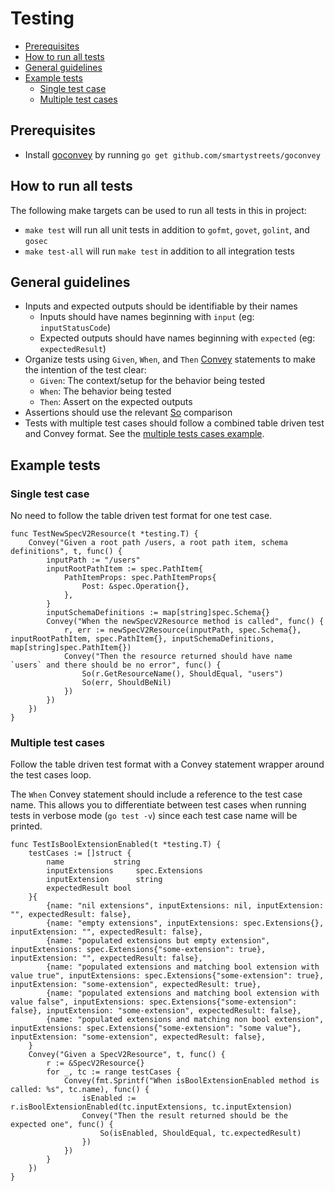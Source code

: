 # Testing

- [Prerequisites](#prerequisites)
- [How to run all tests](#how-to-run-all-tests)
- [General guidelines](#general-guidelines)
- [Example tests](#example-tests)
  - [Single test case](#single-test-case)
  - [Multiple test cases](#multiple-test-cases)

## Prerequisites
- Install [goconvey](https://github.com/smartystreets/goconvey) by running `go get github.com/smartystreets/goconvey` 

## How to run all tests
The following make targets can be used to run all tests in this in project:
- `make test` will run all unit tests in addition to `gofmt`, `govet`, `golint`, and `gosec`
- `make test-all` will run `make test` in addition to all integration tests

## General guidelines
- Inputs and expected outputs should be identifiable by their names
  - Inputs should have names beginning with `input` (eg: `inputStatusCode`)
  - Expected outputs should have names beginning with `expected` (eg: `expectedResult`)
- Organize tests using `Given`, `When`, and `Then` [Convey](https://github.com/smartystreets/goconvey/wiki#your-first-goconvey-test) statements to make the intention of the test clear:
  - `Given`: The context/setup for the behavior being tested
  - `When`: The behavior being tested
  - `Then`: Assert on the expected outputs
- Assertions should use the relevant [So](https://github.com/smartystreets/goconvey/wiki/Assertions) comparison
- Tests with multiple test cases should follow a combined table driven test and Convey format. See the [multiple tests cases example](#multiple-test-cases).

## Example tests
### Single test case
No need to follow the table driven test format for one test case.
```
func TestNewSpecV2Resource(t *testing.T) {
	Convey("Given a root path /users, a root path item, schema definitions", t, func() {
		inputPath := "/users"
		inputRootPathItem := spec.PathItem{
			PathItemProps: spec.PathItemProps{
				Post: &spec.Operation{},
			},
		}
		inputSchemaDefinitions := map[string]spec.Schema{}
		Convey("When the newSpecV2Resource method is called", func() {
			r, err := newSpecV2Resource(inputPath, spec.Schema{}, inputRootPathItem, spec.PathItem{}, inputSchemaDefinitions, map[string]spec.PathItem{})
			Convey("Then the resource returned should have name `users` and there should be no error", func() {
				So(r.GetResourceName(), ShouldEqual, "users")
				So(err, ShouldBeNil)
			})
		})
	})
}
```
### Multiple test cases
Follow the table driven test format with a Convey statement wrapper around the test cases loop.

The `When` Convey statement should include a reference to the test case name. This allows you to differentiate between test cases when running tests in verbose mode (`go test -v`) since each test case name will be printed.
```
func TestIsBoolExtensionEnabled(t *testing.T) {
	testCases := []struct {
		name           string
		inputExtensions     spec.Extensions
		inputExtension      string
		expectedResult bool
	}{
		{name: "nil extensions", inputExtensions: nil, inputExtension: "", expectedResult: false},
		{name: "empty extensions", inputExtensions: spec.Extensions{}, inputExtension: "", expectedResult: false},
		{name: "populated extensions but empty extension", inputExtensions: spec.Extensions{"some-extension": true}, inputExtension: "", expectedResult: false},
		{name: "populated extensions and matching bool extension with value true", inputExtensions: spec.Extensions{"some-extension": true}, inputExtension: "some-extension", expectedResult: true},
		{name: "populated extensions and matching bool extension with value false", inputExtensions: spec.Extensions{"some-extension": false}, inputExtension: "some-extension", expectedResult: false},
		{name: "populated extensions and matching non bool extension", inputExtensions: spec.Extensions{"some-extension": "some value"}, inputExtension: "some-extension", expectedResult: false},
	}
	Convey("Given a SpecV2Resource", t, func() {
		r := &SpecV2Resource{}
		for _, tc := range testCases {
			Convey(fmt.Sprintf("When isBoolExtensionEnabled method is called: %s", tc.name), func() {
				isEnabled := r.isBoolExtensionEnabled(tc.inputExtensions, tc.inputExtension)
				Convey("Then the result returned should be the expected one", func() {
					So(isEnabled, ShouldEqual, tc.expectedResult)
				})
			})
		}
	})
}
```